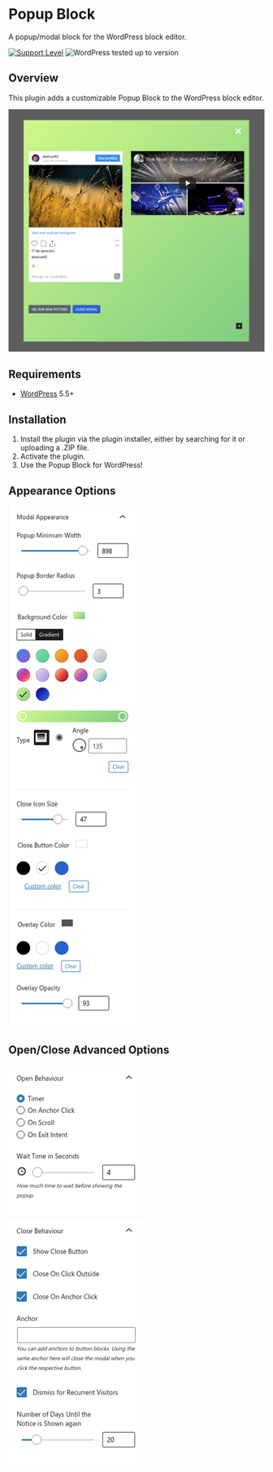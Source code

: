 # Popup Block

A popup/modal block for the WordPress block editor.

[![Support Level](https://img.shields.io/badge/support-active-green.svg)](#support-level)  ![WordPress tested up to version](https://img.shields.io/badge/WordPress-v5.8%20tested-success.svg)

## Overview

This plugin adds a customizable Popup Block to the WordPress block editor.

![Block Preview](.wordpress-org/screenshot-1.png "Example of the popup block inside the WordPress Editor")

## Requirements
* [WordPress](http://wordpress.org/) 5.5+

## Installation

1. Install the plugin via the plugin installer, either by searching for it or uploading a .ZIP file.
1. Activate the plugin.
1. Use the Popup Block for WordPress!

## Appearance Options
![Appearance Options](.wordpress-org/screenshot-2.png "Appearance Options")

## Open/Close Advanced Options
![Appearance Options](.wordpress-org/screenshot-3.png "Open/Close Advanced Options")
